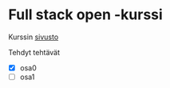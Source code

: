 # Full stack open -kurssi
Kurssin [sivusto](https://fullstackopen.com/)

Tehdyt tehtävät
- [x] osa0
- [ ] osa1